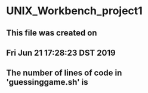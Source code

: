 # UNIX_Workbench_project1
## This file was created on
## Fri Jun 21 17:28:23 DST 2019
## The number of lines of code in 'guessinggame.sh' is
